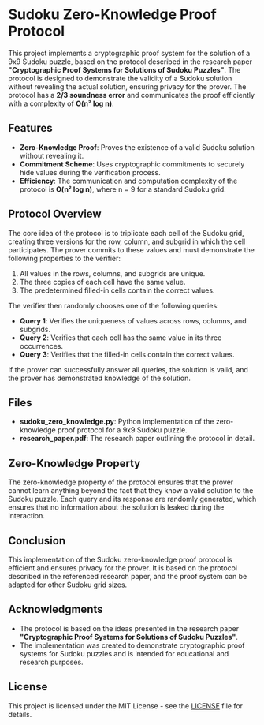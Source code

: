 # Sudoku Zero-Knowledge Proof Protocol

This project implements a cryptographic proof system for the solution of a 9x9 Sudoku puzzle, based on the protocol described in the research paper **"Cryptographic Proof Systems for Solutions of Sudoku Puzzles"**. The protocol is designed to demonstrate the validity of a Sudoku solution without revealing the actual solution, ensuring privacy for the prover. The protocol has a **2/3 soundness error** and communicates the proof efficiently with a complexity of **O(n² log n)**.

## Features
- **Zero-Knowledge Proof**: Proves the existence of a valid Sudoku solution without revealing it.
- **Commitment Scheme**: Uses cryptographic commitments to securely hide values during the verification process.
- **Efficiency**: The communication and computation complexity of the protocol is **O(n² log n)**, where n = 9 for a standard Sudoku grid.

## Protocol Overview
The core idea of the protocol is to triplicate each cell of the Sudoku grid, creating three versions for the row, column, and subgrid in which the cell participates. The prover commits to these values and must demonstrate the following properties to the verifier:
1. All values in the rows, columns, and subgrids are unique.
2. The three copies of each cell have the same value.
3. The predetermined filled-in cells contain the correct values.

The verifier then randomly chooses one of the following queries:
- **Query 1**: Verifies the uniqueness of values across rows, columns, and subgrids.
- **Query 2**: Verifies that each cell has the same value in its three occurrences.
- **Query 3**: Verifies that the filled-in cells contain the correct values.

If the prover can successfully answer all queries, the solution is valid, and the prover has demonstrated knowledge of the solution.

## Files
- **sudoku_zero_knowledge.py**: Python implementation of the zero-knowledge proof protocol for a 9x9 Sudoku puzzle.
- **research_paper.pdf**: The research paper outlining the protocol in detail.

## Zero-Knowledge Property

The zero-knowledge property of the protocol ensures that the prover cannot learn anything beyond the fact that they know a valid solution to the Sudoku puzzle. Each query and its response are randomly generated, which ensures that no information about the solution is leaked during the interaction.

## Conclusion

This implementation of the Sudoku zero-knowledge proof protocol is efficient and ensures privacy for the prover. It is based on the protocol described in the referenced research paper, and the proof system can be adapted for other Sudoku grid sizes.

## Acknowledgments

- The protocol is based on the ideas presented in the research paper **"Cryptographic Proof Systems for Solutions of Sudoku Puzzles"**.
- The implementation was created to demonstrate cryptographic proof systems for Sudoku puzzles and is intended for educational and research purposes.

## License

This project is licensed under the MIT License - see the [LICENSE](LICENSE) file for details.
